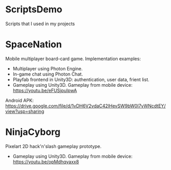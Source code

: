 # ScriptsDemo
Scripts that I used in my projects

# SpaceNation

Mobile multiplayer board-card game.
Implementation examples:
- Multiplayer using Photon Engine.
- In-game chat using Photon Chat.
- Playfab frontend in Unity3D: authentication, user data, frient list.
- Gameplay using Unity3D.
Gameplay from mobile device: https://youtu.be/eFUSjpuIpwA

Android APK: https://drive.google.com/file/d/1vDH6V2vdaC42lHevSW9bW0I7vWNcdtEY/view?usp=sharing

# NinjaCyborg
Pixelart 2D hack'n'slash gameplay prototype.
- Gameplay using Unity3D.
Gameplay from mobile device: https://youtu.be/opMdhqyaxx8
